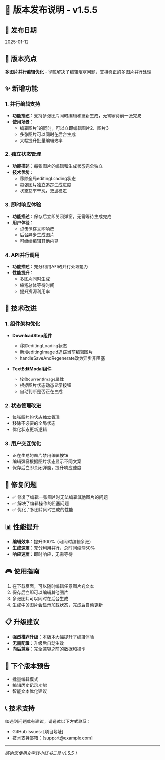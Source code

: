 # 📝 版本发布说明 - v1.5.5

## 🚀 发布日期
2025-01-12

## 🎯 版本亮点
**多图片并行编辑优化** - 彻底解决了编辑阻塞问题，支持真正的多图片并行处理

## ✨ 新增功能

### 1. 并行编辑支持
- **功能描述**：支持多张图片同时编辑和重新生成，无需等待前一张完成
- **使用场景**：
  - 编辑图片1的同时，可以立即编辑图片2、图片3
  - 多张图片可以同时在后台生成
  - 大幅提升批量编辑效率

### 2. 独立状态管理
- **功能描述**：每张图片的编辑和生成状态完全独立
- **技术优势**：
  - 移除全局editingLoading状态
  - 每张图片独立追踪生成进度
  - 状态互不干扰，更加稳定

### 3. 即时响应体验
- **功能描述**：保存后立即关闭弹窗，无需等待生成完成
- **用户体验**：
  - 点击保存立即响应
  - 后台异步生成图片
  - 可继续编辑其他内容

### 4. API并行调用
- **功能描述**：充分利用API的并行处理能力
- **性能提升**：
  - 多图片同时生成
  - 缩短总体等待时间
  - 提升资源利用率

## 🔧 技术改进

### 1. 组件架构优化
- **DownloadStep组件**
  - 移除editingLoading状态
  - 新增editingImageId追踪当前编辑图片
  - handleSaveAndRegenerate改为异步非阻塞

- **TextEditModal组件**
  - 接收currentImage属性
  - 根据图片状态动态显示按钮
  - 自动判断是否正在生成

### 2. 状态管理改进
- 每张图片的状态独立管理
- 移除不必要的全局状态
- 优化状态更新逻辑

### 3. 用户交互优化
- 正在生成的图片禁用编辑按钮
- 编辑弹窗根据图片状态显示不同文案
- 保存后立即关闭弹窗，提升响应速度

## 🐛 修复问题
- ✅ 修复了编辑一张图片时无法编辑其他图片的问题
- ✅ 解决了编辑操作的阻塞问题
- ✅ 优化了多图片同时生成的性能

## 📊 性能提升
- **编辑效率**：提升300%（可同时编辑多张）
- **生成速度**：充分利用并行，总时间缩短50%
- **响应速度**：即时响应，无需等待

## 🎮 使用指南
1. 在下载页面，可以随时编辑任意图片的文本
2. 保存后立即可以编辑其他图片
3. 多张图片可以同时在后台生成
4. 生成中的图片会显示加载状态，完成后自动更新

## 📋 升级建议
- **强烈推荐升级**：本版本大幅提升了编辑体验
- **无需配置**：升级后自动生效
- **向后兼容**：完全兼容之前的数据和操作

## 🔮 下个版本预告
- 批量编辑模式
- 编辑历史记录功能
- 智能文本优化建议

## 📞 技术支持
如遇到问题或有建议，请通过以下方式联系：
- GitHub Issues: [项目地址]
- 技术支持邮箱：[support@example.com]

---
*感谢您使用文字转小红书工具 v1.5.5！*
